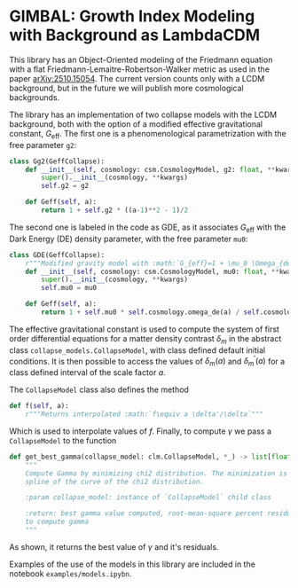 # GIMBAL: Growth Index Modeling with Background as LambdaCDM

This library has an Object-Oriented modeling of the Friedmann equation with a flat
Friedmann-Lemaitre-Robertson-Walker metric as used in the paper [arXiv:2510.15054](https://arxiv.org/abs/2510.15054). The current version counts only with a LCDM
background, but in the future we will publish more cosmological backgrounds.

The library has an implementation of two collapse models with the LCDM background, both with
the option of a modified effective gravitational constant, $G_\text{eff}$. The first one
is a phenomenological parametrization with the free parameter `g2`:
```python
class Gg2(GeffCollapse):
    def __init__(self, cosmology: csm.CosmologyModel, g2: float, **kwargs):
        super().__init__(cosmology, **kwargs)
        self.g2 = g2

    def Geff(self, a):
        return 1 + self.g2 * ((a-1)**2 - 1)/2
```

The second one is labeled in the code as GDE, as it associates $G_\text{eff}$ with the
Dark Energy (DE) density parameter, with the free parameter `mu0`:
```python
class GDE(GeffCollapse):
    r"""Modified gravity model with :math:`G_{eff}=1 + \mu_0 \Omega_{de}(a)/\Omega_\Lambda`"""
    def __init__(self, cosmology: csm.CosmologyModel, mu0: float, **kwargs):
        super().__init__(cosmology, **kwargs)
        self.mu0 = mu0

    def Geff(self, a):
        return 1 + self.mu0 * self.cosmology.omega_de(a) / self.cosmology.omega_de(1)
```

The effective gravitational constant is used to compute the system of first order differential
equations for a matter density contrast $\delta_m$ in the abstract class `collapse_models.CollapseModel`,
with class defined default initial conditions. It is then possible to access the values of
$\delta_m(a)$ and $\delta_m^\prime(a)$ for a class defined interval of the scale factor $a$.

The `CollapseModel` class also defines the method
```python
def f(self, a):
    r"""Returns interpolated :math:`f\equiv a \delta'/\delta`"""
```

Which is used to interpolate values of $f$. Finally, to compute $\gamma$ we pass a `CollapseModel`
to the function
```python
def get_best_gamma(collapse_model: clm.CollapseModel, *_) -> list[float]:
    """
    Compute Gamma by minimizing chi2 distribution. The minimization is done via the roots of the derivative of the
    spline of the curve of the chi2 distribution.

    :param collapse_model: instance of `CollapseModel` child class

    :return: best gamma value computed, root-mean-square percent residual related to gamma OR NaN, NaN if not possible
    to compute gamma
    """
```
As shown, it returns the best value of $\gamma$ and it's residuals.

Examples of the use of the models in this library are included in the notebook `examples/models.ipybn`.
